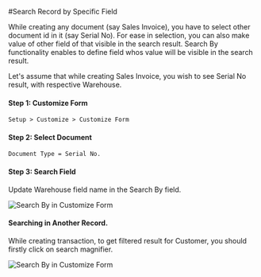 #Search Record by Specific Field

While creating any document (say Sales Invoice), you have to select other document id in it (say Serial No). For ease in selection, you can also make value of other field of that visible in the search result. Search By functionality enables to define field whos value will be visible in the search result.

Let's assume that while creating Sales Invoice, you wish to see Serial No result, with respective Warehouse.

#### Step 1: Customize Form

`Setup > Customize > Customize Form`

#### Step 2: Select Document

`Document Type = Serial No.`

#### Step 3:  Search Field

Update Warehouse field name in the Search By field.

<img alt="Search By in Customize Form" class="screenshot" src="{{docs_base_url}}/assets/img/articles/search-by-1.png">

#### Searching in Another Record.

While creating transaction, to get filtered result for Customer, you should firstly click on search magnifier.

<img alt="Search By in Customize Form" class="screenshot" src="{{docs_base_url}}/assets/img/articles/search-by-2.png">

<!-- markdown -->
